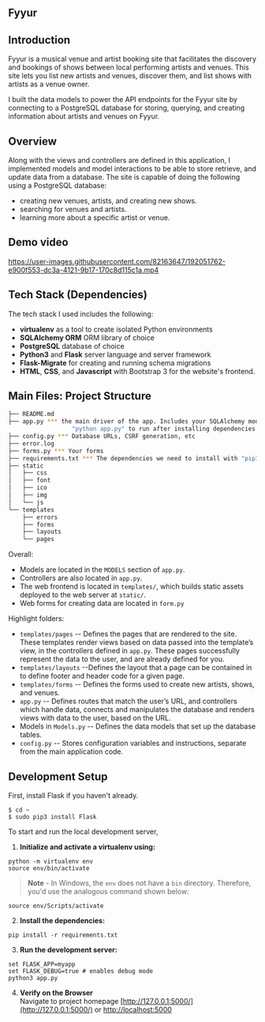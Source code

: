 Fyyur
-----

## Introduction

Fyyur is a musical venue and artist booking site that facilitates the discovery and bookings of shows between local performing artists and venues. This site lets you list new artists and venues, discover them, and list shows with artists as a venue owner.

I built the data models to power the API endpoints for the Fyyur site by connecting to a PostgreSQL database for storing, querying, and creating information about artists and venues on Fyyur.

## Overview

Along with the views and controllers are defined in this application, I implemented models and model interactions to be able to store retrieve, and update data from a database. The site is capable of doing the following using a PostgreSQL database:

* creating new venues, artists, and creating new shows.
* searching for venues and artists.
* learning more about a specific artist or venue.

## Demo video

https://user-images.githubusercontent.com/82163647/192051762-e900f553-dc3a-4121-9b17-170c8d115c1a.mp4



## Tech Stack (Dependencies)

The tech stack I used includes the following:
 * **virtualenv** as a tool to create isolated Python environments
 * **SQLAlchemy ORM** ORM library of choice
 * **PostgreSQL** database of choice
 * **Python3** and **Flask** server language and server framework
 * **Flask-Migrate** for creating and running schema migrations
 * **HTML**, **CSS**, and **Javascript** with Bootstrap 3 for the website's frontend.

## Main Files: Project Structure

  ```sh
  ├── README.md
  ├── app.py *** the main driver of the app. Includes your SQLAlchemy models.
                    "python app.py" to run after installing dependencies
  ├── config.py *** Database URLs, CSRF generation, etc
  ├── error.log
  ├── forms.py *** Your forms
  ├── requirements.txt *** The dependencies we need to install with "pip3 install -r requirements.txt"
  ├── static
  │   ├── css 
  │   ├── font
  │   ├── ico
  │   ├── img
  │   └── js
  └── templates
      ├── errors
      ├── forms
      ├── layouts
      └── pages
  ```

Overall:
* Models are located in the `MODELS` section of `app.py`.
* Controllers are also located in `app.py`.
* The web frontend is located in `templates/`, which builds static assets deployed to the web server at `static/`.
* Web forms for creating data are located in `form.py`


Highlight folders:
* `templates/pages` -- Defines the pages that are rendered to the site. These templates render views based on data passed into the template’s view, in the controllers defined in `app.py`. These pages successfully represent the data to the user, and are already defined for you.
* `templates/layouts` --Defines the layout that a page can be contained in to define footer and header code for a given page.
* `templates/forms` --  Defines the forms used to create new artists, shows, and venues.
* `app.py` -- Defines routes that match the user’s URL, and controllers which handle data, connects and manipulates the database and renders views with data to the user, based on the URL.
* Models in `Models.py` --  Defines the data models that set up the database tables.
* `config.py` -- Stores configuration variables and instructions, separate from the main application code. 


## Development Setup
First, install Flask if you haven't already.
```
$ cd ~
$ sudo pip3 install Flask
```
To start and run the local development server,

1. **Initialize and activate a virtualenv using:**
```
python -m virtualenv env
source env/bin/activate
```
>**Note** - In Windows, the `env` does not have a `bin` directory. Therefore, you'd use the analogous command shown below:
```
source env/Scripts/activate
```

2. **Install the dependencies:**
```
pip install -r requirements.txt
```

3. **Run the development server:**
```
set FLASK_APP=myapp
set FLASK_DEBUG=true # enables debug mode
python3 app.py
```

4. **Verify on the Browser**<br>
Navigate to project homepage [http://127.0.0.1:5000/](http://127.0.0.1:5000/) or [http://localhost:5000](http://localhost:5000) 

